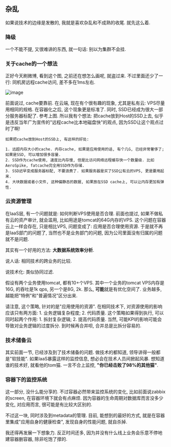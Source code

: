 ## 杂乱

如果说技术的边缘是发散的, 我就是喜欢杂乱和不成熟的收尾. 就先这么着.


### 降级


一个不能不提, 又很难讲的东西, 就一句话: 别以为集群不会挂.



### 关于cache的一个想法

正好今天刷微博, 看到这个图, 之前还在想怎么画呢, 就盗过来. 不过里面还少了一行: 同机房远程cache访问, 差不多在1ms左右.

![image](http://ww4.sinaimg.cn/mw690/8b5e2f51gw1f4zsxwh93yj20vu0ku778.jpg)



前面说过, cache要靠前. 在云端, 现在有个很有趣的现象, 尤其是私有云: VPS尽量用相同的规格. 在容器化之后, 这个现象更是标准了. 同时, SSD已经成为很大一部分服务器标配了. 参考上图. 所以我有个想法: 把cache放到Host的SSD上去, 似乎是违反当年广为宣传的"远程cache比本地磁盘快"的观点, 因为SSD让这个观点过时了啊!

	如果把cache放到Host的SSD上, 有这样的好处: 

	1. 远超内存大小的cache. 内存cache, 如果是应用使用的话, 有个几G, 已经非常奢侈了; 如果是SSD, 可以增加很多容量. 
	2. SSD作为cache使用, 速度比内存慢, 但是比访问网络远程缓存快一个数量级. 比如AeroSpike, fatcache完全用SSD作为存储.
	3. SSD迟早变成服务器标配, 不要浪费了. 如果服务器是买了SSD公有云的VPS, 更是要用起来.
	4. 大块数据或者小文件, 这种偏静态的数据, 如果放在SSD cache上, 可以让内存更加有弹性.


### 云资源管理

在IaaS层, 有一个问题就是: 如何判断VPS使用是否合理. 前面也提过, 如果不做私有云的资产审计, 就会滥用, 比如用途是tomcat的64G内存的VPS. 这个问题在容器云上一样会存在, 只是相比VPS, 问题变成了: 应用是否合理使用资源. 于是就不再是IaaS部门的问题了, 当然也不是业务部门的问题, 因为公司里面没有归属的问题就不是问题.

其实有一个好用的方法: **大数据系统效率分析**.

说人话: 相同技术的跨业务的比较.

说技术化: 类似协同过滤.

假设有两个业务使用tomcat, 都有10+个VPS. 其中一个业务的tomcat VPS内存是16G, 的吞吐是1k qps, 另一个是8G, 2k. 那么, **可能**就是有优化空间了. 业务越多, 越能把"特例"和"普遍情况"区分出来. 

请注意, 这个策略, 针对的是"应用使用的资源". 在相同技术下, 对资源使用的影响应该只有两方面: 1. 业务逻辑复杂程度; 2. 代码质量. 这个策略如果得到执行, 可以同时起两个作用: 1. 拆封复杂逻辑; 2. 提高代码质量. 当然, 可能KPI的影响可能会导致对业务逻辑的过度拆分. 到时候再合并呗, 合并总是比拆分容易的.


### 技术储备云

其实前面一节, 已经涉及到了技术储备的问题. 做技术的都知道, 领导讲得一般都是"软技能". 如果IaaS暴露这样的监控信息, 想必会在技术人员间掀起风暴. 想知道谁的技术好, 就看他的tom猫. 一言不合上监控, **"你已经击败了98%的其他猫"**.

### 容器下的监控系统

这一部分, 没什么能分享的. 不过容器必然带来监控系统的变化, 比如前面说zabbix的screen, 在容器环境下就会有点麻烦. 因为容器的生命周期对数据库而言没多少变化, 对应用而言, 很可能是有比较大区别的.

不过这一块, 同时涉及到metadata的管理. 目前, 能想到的最好的方式, 就是在容器里集成"应用自身的健康检查", 发现自身的性能问题, 就自杀掉.

我还得再发展一下想象力. 反正时间还多, 因为并没有什么线上业务会乐意不停地建容器删容器, 除非吃饱了撑的.

